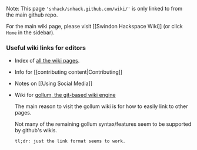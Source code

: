 Note: This page `'snhack/snhack.github.com/wiki/'` is only linked to from the main github repo.

For the main wiki page, please visit [[Swindon Hackspace Wiki]] (or click `Home` in the sidebar).

### Useful wiki links for editors

- Index of [all the wiki pages](_pages).

- Info for [[contributing content|Contributing]]

- Notes on [[Using Social Media]]

- Wiki for [gollum, the git-based wiki engine](https://github.com/gollum/gollum/wiki#bracket-tags)

  The main reason to visit the gollum wiki is for how to easily link to other pages.

  Not many of the remaining gollum syntax/features seem to be supported by github's wikis.

  `tl;dr: just the link format seems to work.`



<!--


Welcome to the Swindon Hackspace wiki.  This page is here to collect resources for editing the wiki itself, without cluttering up the main wiki for non-editors.  Please visit [[Swindon Hackspace Wiki]] to see the actual wiki home page.  To see a list of all wiki pages, see the [Wiki Index](_pages).

Please use this wiki to [[share or record|Contributing]] any information that does not belong on the public website, or in its own github repo.  For longer posts that are of interest to everyone, please consider [[writing a blog post|Contributing]] for the main website.

Please read the [gollum wiki](https://github.com/gollum/gollum/wiki#bracket-tags) on how to easily link to other pages.

Note that not all of the gollum syntax/features seem to be supported by github's wikis, in particular: title metadata, table of contents, mathematical equations, sequence diagrams, and file includes, to not appear to work (tl;dr: just the link format works then.)

-->